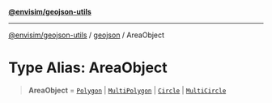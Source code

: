 [**@envisim/geojson-utils**](../../README.md)

---

[@envisim/geojson-utils]() / [geojson](../README.md) / AreaObject

# Type Alias: AreaObject

> **AreaObject** = [`Polygon`](Polygon.md) \| [`MultiPolygon`](MultiPolygon.md) \| [`Circle`](../interfaces/Circle.md) \| [`MultiCircle`](../interfaces/MultiCircle.md)
